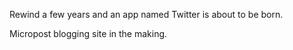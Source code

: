 Rewind a few years and an app named Twitter is about to be born. 

Micropost blogging site in the making.